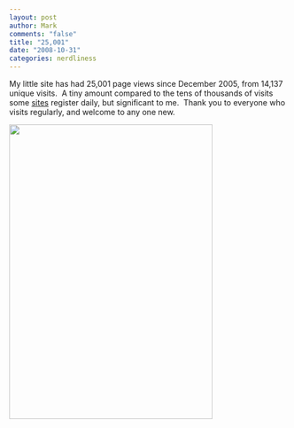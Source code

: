 ```yaml
--- 
layout: post
author: Mark
comments: "false"
title: "25,001"
date: "2008-10-31"
categories: nerdliness
---
```

My little site has had 25,001 page views since December 2005, from 14,137 unique visits.  A tiny amount compared to the tens of thousands of visits some <a title="1.1 million page views per month" href="http://daringfireball.net/feeds/sponsors/">sites</a> register daily, but significant to me.  Thank you to everyone who visits regularly, and welcome to any one new.

<img class="aligncenter" title="25001" src="http://zanshin.net/images/25001.jpg" alt="" width="367" height="532" />
